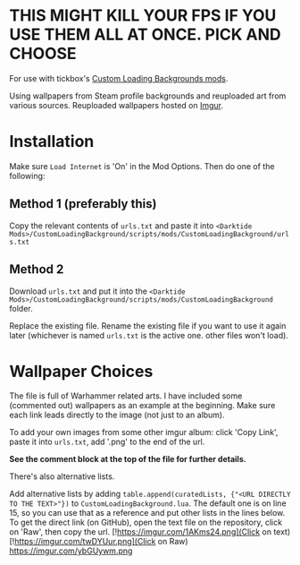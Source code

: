 # THIS MIGHT KILL YOUR FPS IF YOU USE THEM ALL AT ONCE. PICK AND CHOOSE

For use with tickbox's [Custom Loading Backgrounds mods](https://www.nexusmods.com/warhammer40kdarktide/mods/462).

Using wallpapers from Steam profile backgrounds and reuploaded art from various sources. Reuploaded wallpapers hosted on [Imgur](https://imgur.com/a/custom-loading-backgrounds-1920x1080-REhTk5C). 

# Installation
Make sure `Load Internet` is 'On' in the Mod Options. Then do one of the following:
## Method 1 (preferably this)
Copy the relevant contents of `urls.txt` and paste it into `<Darktide Mods>/CustomLoadingBackground/scripts/mods/CustomLoadingBackground/urls.txt`

## Method 2
Download `urls.txt` and put it into the `<Darktide Mods>/CustomLoadingBackground/scripts/mods/CustomLoadingBackground` folder.

Replace the existing file. Rename the existing file if you want to use it again later (whichever is named `urls.txt` is the active one. other files won't load).

# Wallpaper Choices
The file is full of Warhammer related arts. I have included some (commented out) wallpapers as an example at the beginning. Make sure each link leads directly to the image (not just to an album).

To add your own images from some other imgur album: click 'Copy Link', paste it into `urls.txt`, add '.png' to the end of the url.

**See the comment block at the top of the file for further details.**

There's also alternative lists. 

Add alternative lists by adding `table.append(curatedLists, {"<URL DIRECTLY TO THE TEXT>"})` to `CustomLoadingBackground.lua`. The default one is on line 15, so you can use that as a reference and put other lists in the lines below. To get the direct link (on GitHub), open the text file on the repository, click on 'Raw', then copy the url.
[!https://imgur.com/1AKms24.png](Click on text)
[!https://imgur.com/twDYUur.png](Click on Raw)
https://imgur.com/ybGUywm.png
